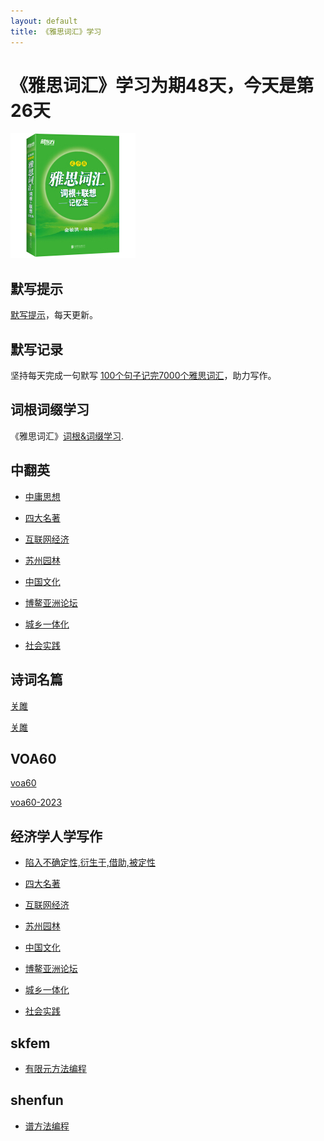 ```yaml
---
layout: default
title: 《雅思词汇》学习
---
```



# 《雅思词汇》学习为期48天，今天是第26天

<img src="images/ielts_vocabulary.jpg" alt="the cover of book"/>

## 默写提示

[默写提示](ielts-silent-writing.html)，每天更新。


## 默写记录
    
坚持每天完成一句默写 [100个句子记完7000个雅思词汇](ielts100.html)，助力写作。

## 词根词缀学习

《雅思词汇》[词根&词缀学习](ielts-root.html).

## 中翻英

* [中庸思想](zh2en/zh2en01.html)

* [四大名著](zh2en/zh2en02.html)

* [互联网经济](zh2en/zh2en03.html)

* [苏州园林](zh2en/zh2en04.html)

* [中国文化](zh2en/zh2en05.html)

* [博鳌亚洲论坛](zh2en/zh2en06.html)

* [城乡一体化](zh2en/zh2en07.html)

* [社会实践](zh2en/zh2en08.html)


## 诗词名篇

[关雎](poem-001.html)

[关雎](Poem/poem-001.html)

## VOA60

[voa60](learningenglish-voanews.html)

[voa60-2023](voa2023.html)

## 经济学人学写作

* [陷入不确定性,衍生于,借助,被定性](TheEconomist/TE01.html)

* [四大名著](TheEconomist/TE02.html)

* [互联网经济](TheEconomist/TE03.html)

* [苏州园林](TheEconomist/TE04.html)

* [中国文化](TheEconomist/TE05.html)

* [博鳌亚洲论坛](TheEconomist/TE06.html)

* [城乡一体化](TheEconomist/TE07.html)

* [社会实践](TheEconomist/TE08.html)

## skfem

* [有限元方法编程](skfem/skfem01.html)

## shenfun

* [谱方法编程](shenfun/shenfun01.html)


